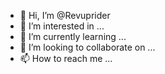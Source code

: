 - 👋 Hi, I’m @Revuprider
- 👀 I’m interested in ...
- 🌱 I’m currently learning ...
- 💞️ I’m looking to collaborate on ...
- 📫 How to reach me ...

<!---
Revuprider/Revuprider is a ✨ special ✨ repository because its `README.md` (this file) appears on your GitHub profile.
You can click the Preview link to take a look at your changes.
--->

